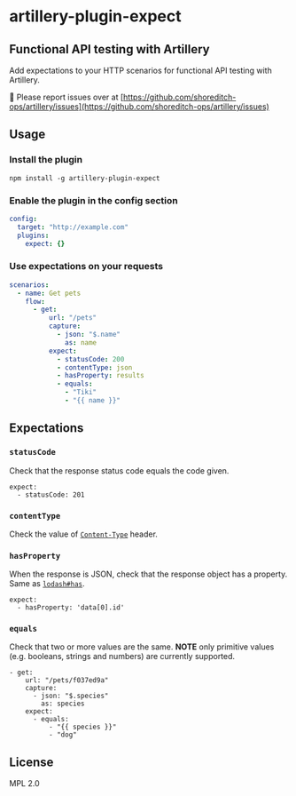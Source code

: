 # artillery-plugin-expect

## Functional API testing with Artillery

Add expectations to your HTTP scenarios for functional API testing with Artillery.

🐞 Please report issues over at [https://github.com/shoreditch-ops/artillery/issues](https://github.com/shoreditch-ops/artillery/issues)

## Usage

### Install the plugin

```
npm install -g artillery-plugin-expect
```

### Enable the plugin in the config section

```yaml
config:
  target: "http://example.com"
  plugins:
    expect: {}
```

### Use expectations on your requests

```yaml
scenarios:
  - name: Get pets
    flow:
      - get:
          url: "/pets"
          capture:
            - json: "$.name"
              as: name
          expect:
            - statusCode: 200
            - contentType: json
            - hasProperty: results
            - equals:
              - "Tiki"
              - "{{ name }}"
```

## Expectations

### `statusCode`

Check that the response status code equals the code given.

```
expect:
  - statusCode: 201
```

### `contentType`

Check the value of [`Content-Type`](https://developer.mozilla.org/en-US/docs/Web/HTTP/Headers/Content-Type) header.

### `hasProperty`

When the response is JSON, check that the response object has a property. Same as [`lodash#has`](https://lodash.com/docs/#has).

```
expect:
  - hasProperty: 'data[0].id'
```

### `equals`

Check that two or more values are the same. **NOTE** only primitive values (e.g. booleans, strings and numbers) are currently supported.

```
- get:
    url: "/pets/f037ed9a"
    capture:
      - json: "$.species"
        as: species
    expect:
      - equals:
          - "{{ species }}"
          - "dog"
```

## License

MPL 2.0
